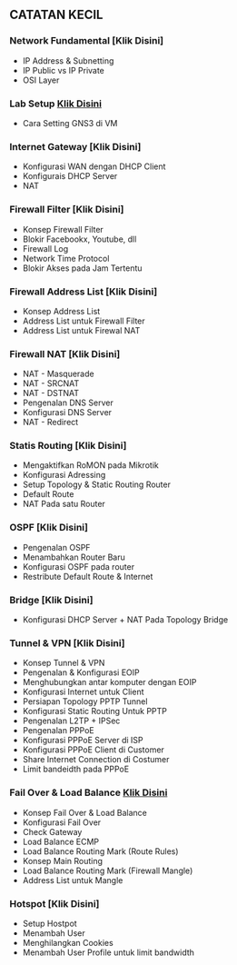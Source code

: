 ## CATATAN KECIL
### Network Fundamental [Klik Disini]
- IP Address & Subnetting
- IP Public vs IP Private
- OSI Layer
### Lab Setup [Klik Disini](https://github.com/rahmatirvan16/lab-setup)
- Cara Setting GNS3 di VM
### Internet Gateway [Klik Disini]
- Konfigurasi WAN dengan DHCP Client
- Konfigurais DHCP Server
- NAT
### Firewall Filter [Klik Disini]
- Konsep Firewall Filter
- Blokir Facebookx, Youtube, dll
- Firewall Log
- Network Time Protocol
- Blokir Akses pada Jam Tertentu
### Firewall Address List [Klik Disini]
- Konsep Address List
- Address List untuk Firewall Filter
- Address List untuk Firewal NAT
### Firewall NAT [Klik Disini]
- NAT - Masquerade
- NAT - SRCNAT
- NAT - DSTNAT
- Pengenalan DNS Server
- Konfigurasi DNS Server
- NAT - Redirect
### Statis Routing [Klik Disini]
- Mengaktifkan RoMON pada Mikrotik
- Konfigurasi Adressing
- Setup Topology & Static Routing Router
- Default Route
- NAT Pada satu Router
### OSPF [Klik Disini]
- Pengenalan OSPF
- Menambahkan Router Baru
- Konfigurasi OSPF pada router
- Restribute Default Route & Internet
### Bridge [Klik Disini]
- Konfigurasi DHCP Server + NAT Pada Topology Bridge
### Tunnel & VPN [Klik Disini]
- Konsep Tunnel & VPN
- Pengenalan & Konfigurasi EOIP
- Menghubungkan antar komputer dengan EOIP
- Konfigurasi Internet untuk Client
- Persiapan Topology PPTP Tunnel
- Konfigurasi Static Routing Untuk PPTP
- Pengenalan L2TP + IPSec
- Pengenalan PPPoE
- Konfigurasi PPPoE Server di ISP
- Konfigurasi PPPoE Client di Customer
- Share Internet Connection di Costumer
- Limit bandeidth pada PPPoE
### Fail Over & Load Balance [Klik Disini](https://github.com/rahmatirvan16/Fail-Over-dan-Load-Balance)
- Konsep Fail Over & Load Balance
- Konfigurasi Fail Over
- Check Gateway
- Load Balance ECMP
- Load Balance Routing Mark (Route Rules)
- Konsep Main Routing
- Load Balance Routing Mark (Firewall Mangle)
- Address List untuk Mangle
### Hotspot [Klik Disini]
- Setup Hostpot
- Menambah User
- Menghilangkan Cookies
- Menambah User Profile untuk limit bandwidth
